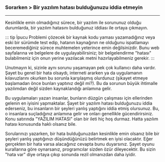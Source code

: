 ### Sorarken > Bir yazılım hatası bulduğunuzu iddia etmeyin
---

Kesinlikle emin olmadığınız sürece, bir yazılım ile sorununuz olduğu durumlarda, bir yazılım hatasını bulduğunuz iddiası ile ortaya çıkmayın.

::: tip İpucu
Problemi çözecek bir kaynak kodu yaması yazamadığınız veya eski bir sürümde test edip, hatanın kaynağının ne olduğunu ispatlamayı beceremediğiniz sürece muhtemelen yeterince emin değilsinizdir. Bunu web sayfalarına ve belgelere de uygulayabilirsiniz; bir belgelendirme "hatası" bulabilmeniz için onun yerine yazılacak metni hazırlayabilmeniz gerekir.
:::

Unutmayın ki, sizinle aynı sorunu yaşamayan pek çok kullanıcı daha vardır. Şayet bu genel bir hata olsaydı, interneti ararken ya da uygulamanın kılavuzlarını okurken bu sorunla karşılaşmış olurdunuz (şikayet etmeye başlamadan önce bunları yaptınız değil mi?). Bu da sorunun büyük ihtimalle yazılımdan değil sizden kaynaklandığı anlamına gelir.

Bu uygulamaları yazan insanlar, bunların düzgün çalışması için ellerinden gelenin en iyisini yapmaktalar. Şayet bir yazılım hatası bulduğunuzu iddia ederseniz, bu insanların bir şeyleri yanlış yaptığını iddia etmiş olursunuz. Bu, o insanlara suçladığınız anlamına gelir ve onları genellikle gücendirirsiniz. Konu satırında "YAZILIM HATASI" olan bir ileti hiç hoş durmaz. Hatta yazılım hatası konusunda haklı olsanız bile.

Sorularınızı yazarken, bir hata bulduğunuzdan kesinlikle emin olsanız bile bir şeyleri yanlış yaptığınızı düşündüğünüzü belirtmek en iyisi olacaktır. Eğer gerçekten bir hata varsa alacağınız cevapta bunu duyarsınız. Şayet oyunu kurallarına göre oynarsanız, programcılar sizden özür dileyecektir. Bu sizin "hata var" diye ortaya çıkıp sonunda rezil olmanızdan daha iyidir.